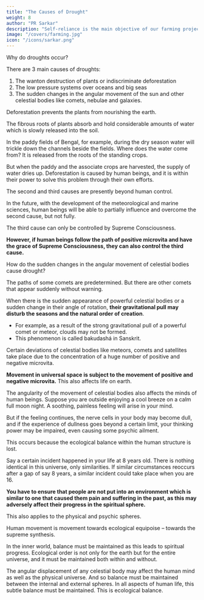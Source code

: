```yaml
---
title: "The Causes of Drought"
weight: 8
author: "PR Sarkar"
description: "Self-reliance is the main objective of our farming projects, hence they should be oriented towards production"
image: "/covers/farming.jpg"
icon: "/icons/sarkar.png"
---
```



Why do droughts occur?

There are 3 main causes of droughts:

1. The wanton destruction of plants or indiscriminate deforestation
2. The low pressure systems over oceans and big seas
3. The sudden changes in the angular movement of the sun and other celestial bodies like comets, nebulae and galaxies.

Deforestation prevents the plants from nourishing the earth. 

The fibrous roots of plants absorb and hold considerable amounts of water which is slowly released into the soil. 

In the paddy fields of Bengal, for example, during the dry season water will trickle down the channels beside the fields. Where does the water come from? It is released from the roots of the standing crops. 

But when the paddy and the associate crops are harvested, the supply of water dries up. Deforestation is caused by human beings, and it is within their power to solve this problem through their own efforts.

The second and third causes are presently beyond human control. 

In the future, with the development of the meteorological and marine sciences, human beings will be able to partially influence and overcome the second cause, but not fully. 

The third cause can only be controlled by Supreme Consciousness. 

**However, if human beings follow the path of positive microvita and have the grace of Supreme Consciousness, they can also control the third cause.**

How do the sudden changes in the angular movement of celestial bodies cause drought? 

The paths of some comets are predetermined. <!--  and astronomers can ascertain their arrival dates and possible effects on the earth, --> But there are other comets that appear suddenly without warning. 

When there is the sudden appearance of powerful celestial bodies or a sudden change in their angle of rotation, **their gravitational pull may disturb the seasons and the natural order of creation**. 
- For example, as a result of the strong gravitational pull of a powerful comet or meteor, clouds may not be formed.
- This phenomenon is called bakudashá in Sanskrit.

Certain deviations of celestial bodies like meteors, comets and satellites take place due to the concentration of a huge number of positive and negative microvita. 

**Movement in universal space is subject to the movement of positive and negative microvita.** This also affects life on earth.

The angularity of the movement of celestial bodies also affects the minds of human beings. Suppose you are outside enjoying a cool breeze on a calm full moon night. A soothing, painless feeling will arise in your mind. 

But if the feeling continues, the nerve cells in your body may become dull, and if the experience of dullness goes beyond a certain limit, your thinking power may be impaired, even causing some psychic ailment. 

This occurs because the ecological balance within the human structure is lost.

Say a certain incident happened in your life at 8 years old. There is nothing identical in this universe, only similarities. If similar circumstances reoccurs after a gap of say 8 years, a similar incident could take place when you are 16. 

**You have to ensure that people are not put into an environment which is similar to one that caused them pain and suffering in the past, as this may adversely affect their progress in the spiritual sphere.** 

This also applies to the physical and psychic spheres.

Human movement is movement towards ecological equipoise – towards the supreme synthesis. 

In the inner world, balance must be maintained as this leads to spiritual progress. Ecological order is not only for the earth but for the entire universe, and it must be maintained both within and without. 

The angular displacement of any celestial body may affect the human mind as well as the physical universe. And so balance must be maintained between the internal and external spheres. In all aspects of human life, this subtle balance must be maintained. This is ecological balance.


